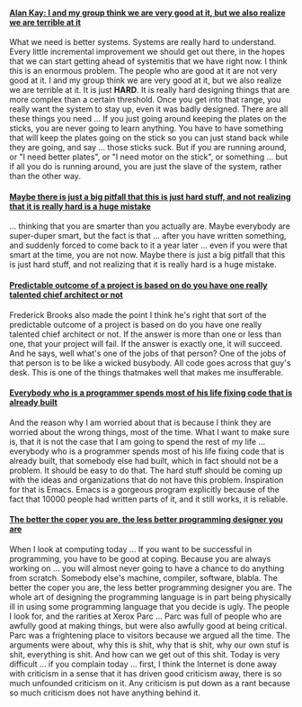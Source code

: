 #### [Alan Kay: I and my group think we are very good at it, but we also realize we are terrible at it](https://www.youtube.com/watch?v=G8X-yvDWClc&t=85m00s)
What we need is better systems. Systems are really hard to understand. Every little incremental improvement we should get out there, in the hopes that we can start getting ahead of systemitis that we have right now. I think this is an enormous problem. The people who are good at it are not very good at it. I and my group think we are very good at it, but we also realize we are terrible at it. It is just **HARD**. It is really hard designing things that are more complex than a certain threshold. Once you get into that range, you really want the system to stay up, even it was badly designed. There are all these things you need ... If you just going around keeping the plates on the sticks, you are never going to learn anything. You have to have something that will keep the plates going on the stick so you can just stand back while they are going, and say ... those sticks suck. But if you are running around, or "I need better plates", or "I need motor on the stick", or something ... but if all you do is running around, you are just the slave of the system, rather than the other way.

#### [Maybe there is just a big pitfall that this is just hard stuff, and not realizing that it is really hard is a huge mistake](https://www.youtube.com/watch?v=SjbtEnfm7_Q&t=52m20s)
... thinking that you are smarter than you actually are. Maybe everybody are super-duper smart, but the fact is that ... after you have written something, and suddenly forced to come back to it a year later ... even if you were that smart at the time, you are not now. Maybe there is just a big pitfall that this is just hard stuff, and not realizing that it is really hard is a huge mistake.

#### [Predictable outcome of a project is based on do you have one really talented chief architect or not](https://www.youtube.com/watch?v=SjbtEnfm7_Q&t=95m47s)
Frederick Brooks also made the point I think he's right that sort of the predictable outcome of a project is based on do you have one really talented chief architect or not. If the answer is more than one or less than one, that your project will fail. If the answer is exactly one, it will succeed. And he says, well what's one of the jobs of that person? One of the jobs of that person is to be like a wicked busybody. All code goes across that guy's desk. This is one of the things thatmakes well that makes me insufferable.

#### [Everybody who is a programmer spends most of his life fixing code that is already built](https://github.com/lyssphacker/talks/blob/master/flexible-systems-power-of-generic-operations/flexible-systems-power-of-generic-operations.md)
And the reason why I am worried about that is because I think they are worried about the wrong things, most of the time. What I want to make sure is, that it is not the case that I am going to spend the rest of my life ... everybody who is a programmer spends most of his life fixing code that is already built, that somebody else had built, which in fact should not be a problem. It should be easy to do that. The hard stuff should be coming up with the ideas and organizations that do not have this problem. Inspiration for that is Emacs. Emacs is a gorgeous program explicitly because of the fact that 10000 people had written parts of it, and it still works, it is reliable.

#### [The better the coper you are, the less better programming designer you are](https://www.youtube.com/watch?v=PFc379hu--8&t=36m20s)
When I look at computing today ... If you want to be successful in programming, you have to be good at coping. Because you are always working on ... you will almost never going to have a chance to do anything from scratch. Somebody else's machine, compiler, software, blabla. The better the coper you are, the less better programming designer you are. The whole art of designing the programming language is in part being physically ill in using some programming language that you decide is ugly. The people I look for, and the rarities at Xerox Parc ... Parc was full of people who are awfully good at making things, but were also awfully good at being critical. Parc was a frightening place to visitors because we argued all the time. The arguments were about, why this is shit, why that is shit, why our own stuf is shit, everything is shit. And how can we get out of this shit. Today is very difficult ... if you complain today ... first, I think the Internet is done away with criticism in a sense that it has driven good criticism away, there is so much unfounded criticism on it. Any criticism is put down as a rant because so much criticism does not have anything behind it. 

